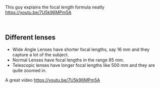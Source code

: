 

This guy explains the focal length formula neatly https://youtu.be/7U5k96MPm5A

<br/>

## Different lenses

- Wide Angle Lenses have shorter focal lengths, say 16 mm and they capture a lot of the subject.
- Normal Lenses have focal lengths in the range 85 mm.
- Telescopic lenses have longer focal lengths like 500 mm and they are quite zoomed in.

A great video https://youtu.be/7U5k96MPm5A